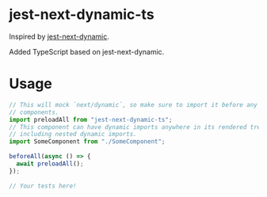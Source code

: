 # jest-next-dynamic-ts

Inspired by [jest-next-dynamic](https://github.com/FormidableLabs/jest-next-dynamic).

Added TypeScript based on jest-next-dynamic.

# Usage

```js
// This will mock `next/dynamic`, so make sure to import it before any of your
// components.
import preloadAll from "jest-next-dynamic-ts";
// This component can have dynamic imports anywhere in its rendered tree,
// including nested dynamic imports.
import SomeComponent from "./SomeComponent";
 
beforeAll(async () => {
  await preloadAll();
});
 
// Your tests here!
```
